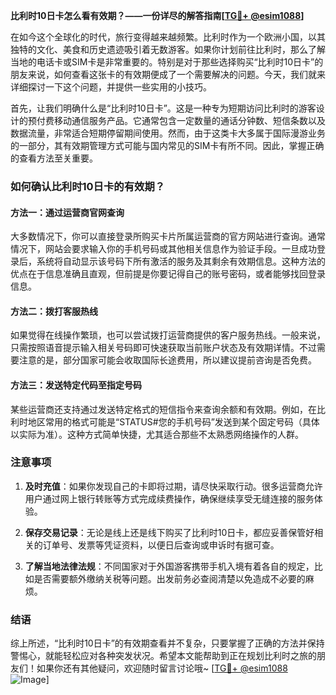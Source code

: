 **比利时10日卡怎么看有效期？——一份详尽的解答指南[[TG💪+ @esim1088](https://t.me/s/esim1088)]**

在如今这个全球化的时代，旅行变得越来越频繁。比利时作为一个欧洲小国，以其独特的文化、美食和历史遗迹吸引着无数游客。如果你计划前往比利时，那么了解当地的电话卡或SIM卡是非常重要的。特别是对于那些选择购买“比利时10日卡”的朋友来说，如何查看这张卡的有效期便成了一个需要解决的问题。今天，我们就来详细探讨一下这个问题，并提供一些实用的小技巧。

首先，让我们明确什么是“比利时10日卡”。这是一种专为短期访问比利时的游客设计的预付费移动通信服务产品。它通常包含一定数量的通话分钟数、短信条数以及数据流量，非常适合短期停留期间使用。然而，由于这类卡大多属于国际漫游业务的一部分，其有效期管理方式可能与国内常见的SIM卡有所不同。因此，掌握正确的查看方法至关重要。

### 如何确认比利时10日卡的有效期？

#### 方法一：通过运营商官网查询
大多数情况下，你可以直接登录所购买卡片所属运营商的官方网站进行查询。通常情况下，网站会要求输入你的手机号码或其他相关信息作为验证手段。一旦成功登录后，系统将自动显示该号码下所有激活的服务及其剩余有效期信息。这种方法的优点在于信息准确且直观，但前提是你要记得自己的账号密码，或者能够找回登录信息。

#### 方法二：拨打客服热线
如果觉得在线操作繁琐，也可以尝试拨打运营商提供的客户服务热线。一般来说，只需按照语音提示输入相关号码即可快速获取当前账户状态及有效期详情。不过需要注意的是，部分国家可能会收取国际长途费用，所以建议提前咨询是否免费。

#### 方法三：发送特定代码至指定号码
某些运营商还支持通过发送特定格式的短信指令来查询余额和有效期。例如，在比利时地区常用的格式可能是“STATUS#您的手机号码”发送到某个固定号码（具体以实际为准）。这种方式简单快捷，尤其适合那些不太熟悉网络操作的人群。

### 注意事项

1. **及时充值**：如果你发现自己的卡即将过期，请尽快采取行动。很多运营商允许用户通过网上银行转账等方式完成续费操作，确保继续享受无缝连接的服务体验。
   
2. **保存交易记录**：无论是线上还是线下购买了比利时10日卡，都应妥善保管好相关的订单号、发票等凭证资料，以便日后查询或申诉时有据可查。

3. **了解当地法律法规**：不同国家对于外国游客携带手机入境有着各自的规定，比如是否需要额外缴纳关税等问题。出发前务必查阅清楚以免造成不必要的麻烦。

### 结语

综上所述，“比利时10日卡”的有效期查看并不复杂，只要掌握了正确的方法并保持警惕心，就能轻松应对各种突发状况。希望本文能帮助到正在规划比利时之旅的朋友们！如果你还有其他疑问，欢迎随时留言讨论哦~ [[TG💪+ @esim1088](https://t.me/s/esim1088) ![Image](https://i.postimg.cc/4NQfJmqS/Snipaste-2025-05-13-00-14-12.png)]